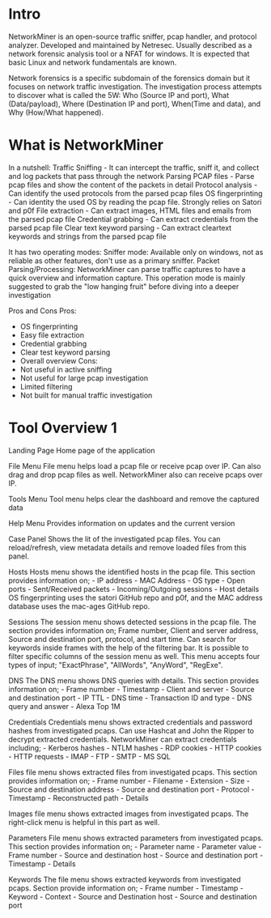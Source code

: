 # Intro
NetworkMiner is an open-source traffic sniffer, pcap handler, and protocol analyzer. Developed and maintained by Netresec. Usually described as a network forensic analysis tool or a NFAT for windows. It is expected that basic Linux and network fundamentals are known. 

Network forensics is a specific subdomain of the forensics domain but it focuses on network traffic investigation. The investigation process attempts to discover what is called the 5W: Who (Source IP and port), What (Data/payload), Where (Destination IP and port), When(Time and data), and Why (How/What happened).

# What is NetworkMiner
In a nutshell:
	Traffic Sniffing - It can intercept the traffic, sniff it, and collect and log packets that pass through the network 
	Parsing PCAP files - Parse pcap files and show the content of the packets in detail 
	Protocol analysis - Can identify the used protocols from the parsed pcap files
	OS fingerprinting - Can identity the used OS by reading the pcap file. Strongly relies on Satori and p0f
	File extraction - Can extract images, HTML files and emails from the parsed pcap file
	Credential grabbing - Can extract credentials from the parsed pcap file
	Clear text keyword parsing - Can extract cleartext keywords and strings from the parsed pcap file 

It has two operating modes:
	Sniffer mode: Available only on windows, not as reliable as other features, don't use as a primary sniffer. 
	Packet Parsing/Processing: NetworkMiner can parse traffic captures to have a quick overview and information capture. This operation mode is mainly suggested to grab the "low hanging fruit" before diving into a deeper investigation

Pros and Cons 
Pros: 
- OS fingerprinting 
- Easy file extraction 
- Credential grabbing 
- Clear test keyword parsing 
- Overall overview 
Cons:
- Not useful in active sniffing
- Not useful for large pcap investigation
- Limited filtering 
- Not built for manual traffic investigation 

# Tool Overview 1

Landing Page
	Home page of the application

File Menu 
	File menu helps load a pcap file or receive pcap over IP. Can also drag and drop pcap files as well. NetworkMiner also can receive pcaps over IP. 

Tools Menu
	Tool menu helps clear the dashboard and remove the captured data

Help Menu
	Provides information on updates and the current version

Case Panel 
	Shows the lit of the investigated pcap files. You can reload/refresh, view metadata details and remove loaded files from this panel.

Hosts
	Hosts menu shows the identified hosts in the pcap file. This section provides information on;
	- IP address
	- MAC Address 
	- OS type 
	- Open ports 
	- Sent/Received packets
	- Incoming/Outgoing sessions
	- Host details 
OS fingerprinting uses the satori GitHub repo and p0f, and the MAC address database uses the mac-ages GitHub repo. 

Sessions
	The session menu shows detected sessions in the pcap file. The section provides information on; Frame number, Client and server address, Source and destination port, protocol, and start time.
	Can search for keywords inside frames with the help of the filtering bar. It is possible to filter specific columns of the session menu as well. This menu accepts four types of input; "ExactPhrase", "AllWords", "AnyWord", "RegExe". 

DNS
	The DNS menu shows DNS queries with details. This section provides information on;
	- Frame number
	- Timestamp
	- Client and server
	- Source and destination port
	- IP TTL
	- DNS time
	- Transaction ID and type
	- DNS query and answer
	- Alexa Top 1M

Credentials
	Credentials menu shows extracted credentials and password hashes from investigated pcaps. Can use Hashcat and John the Ripper to decrypt extracted credentials. NetworkMiner can extract credentials including;
		- Kerberos hashes
		- NTLM hashes
		- RDP cookies
		- HTTP cookies
		- HTTP requests
		- IMAP 
		- FTP 
		- SMTP
		- MS SQL

Files
	file menu shows extracted files from investigated pcaps. This section provides information on;
	- Frame number
	- Filename
	- Extension
	- Size
	- Source and destination address
	- Source and destination port
	- Protocol 
	- Timestamp 
	- Reconstructed path 
	- Details 

Images
	file menu shows extracted images from investigated pcaps. The right-click menu is helpful in this part as well. 

Parameters
	File menu shows extracted parameters from investigated pcaps. This section provides information on;
	- Parameter name 
	- Parameter value 
	- Frame number
	- Source and destination host
	- Source and destination port
	- Timestamp
	- Details

Keywords
	The file menu shows extracted keywords from investigated pcaps. Section provide information on;
	- Frame number 
	- Timestamp
	- Keyword
	- Context
	- Source and Destination host
	- Source and destination port
	